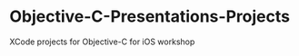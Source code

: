 Objective-C-Presentations-Projects
==================================

XCode projects for Objective-C for iOS workshop
